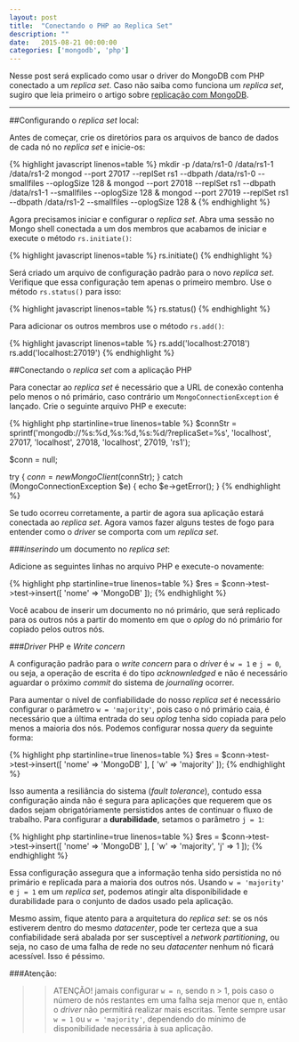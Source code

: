 ```yaml
---
layout: post
title:  "Conectando o PHP ao Replica Set"
description: ""
date:   2015-08-21 00:00:00
categories: ['mongodb', 'php']
---
```


Nesse post será explicado como usar o driver do MongoDB com PHP conectado a um *replica set*. Caso não saiba como funciona um *replica set*, sugiro que leia primeiro o artigo sobre [replicação com MongoDB](http://jordankobellarz.github.io/mongodb/2015/08/09/mongodb-replicacao.html).

<hr/>

##Configurando o *replica set* local:

Antes de começar, crie os diretórios para os arquivos de banco de dados de cada nó no *replica set* e inicie-os:

{% highlight javascript linenos=table %}
mkdir -p /data/rs1-0 /data/rs1-1 /data/rs1-2
mongod --port 27017 --replSet rs1 --dbpath /data/rs1-0 --smallfiles --oplogSize 128 &
mongod --port 27018 --replSet rs1 --dbpath /data/rs1-1 --smallfiles --oplogSize 128 &
mongod --port 27019 --replSet rs1 --dbpath /data/rs1-2 --smallfiles --oplogSize 128 &
{% endhighlight %}

Agora precisamos iniciar e configurar o *replica set*. Abra uma sessão no Mongo shell conectada a um dos membros que acabamos de iniciar e execute o método `rs.initiate()`:

{% highlight javascript linenos=table %}
rs.initiate()
{% endhighlight %}

Será criado um arquivo de configuração padrão para o novo *replica set*. Verifique que essa configuração tem apenas o primeiro membro. Use o método `rs.status()` para isso:

{% highlight javascript linenos=table %}
rs.status()
{% endhighlight %}

Para adicionar os outros membros use o método `rs.add()`:

{% highlight javascript linenos=table %}
rs.add('localhost:27018')
rs.add('localhost:27019')
{% endhighlight %}

##Conectando o *replica set* com a aplicação PHP

Para conectar ao *replica set* é necessário que a URL de conexão contenha pelo menos o nó primário, caso contrário um `MongoConnectionException` é lançado. Crie o seguinte arquivo PHP e execute:

{% highlight php startinline=true linenos=table %}
$connStr = sprintf('mongodb://%s:%d,%s:%d,%s:%d/?replicaSet=%s',
  'localhost', 27017,
  'localhost', 27018,
  'localhost', 27019,
  'rs1');

$conn = null;

try {
  $conn = new MongoClient($connStr);
} catch (MongoConnectionException $e) {
  echo $e->getError();
}
{% endhighlight %}

Se tudo ocorreu corretamente, a partir de agora sua aplicação estará conectada ao *replica set*. Agora vamos fazer alguns testes de fogo para entender como o *driver* se comporta com um *replica set*.

###*inserindo* um documento no *replica set*:

Adicione as seguintes linhas no arquivo PHP e execute-o novamente:

{% highlight php  startinline=true linenos=table %}
$res = $conn->test->test->insert([
  'nome' => 'MongoDB'
]);
{% endhighlight %}

Você acabou de inserir um documento no nó primário, que será replicado para os outros nós a partir do momento em que o *oplog* do nó primário for copiado pelos outros nós.

###*Driver* PHP e *Write concern*

A configuração padrão para o *write concern* para o *driver* é `w = 1` e `j = 0`, ou seja, a operação de escrita é do tipo *acknownledged* e não é necessário aguardar o próximo *commit* do sistema de *journaling* ocorrer.

Para aumentar o nível de confiabilidade do nosso *replica set* é necessário configurar o parâmetro `w = 'majority'`, pois caso o nó primário caia, é necessário que a última entrada do seu *oplog* tenha sido copiada para pelo menos a maioria dos nós. Podemos configurar nossa *query* da seguinte forma:

{% highlight php startinline=true linenos=table %}
$res = $conn->test->test->insert([
  'nome' => 'MongoDB'
], [
  'w' => 'majority'
]);
{% endhighlight %}

Isso aumenta a resiliância do sistema (*fault tolerance*), contudo essa configuração ainda não é segura para aplicações que requerem que os dados sejam obrigatóriamente persistidos antes de continuar o fluxo de trabalho. Para configurar a **durabilidade**, setamos o parâmetro `j = 1`:

{% highlight php startinline=true linenos=table %}
$res = $conn->test->test->insert([
  'nome' => 'MongoDB'
], [
  'w' => 'majority',
  'j' => 1
]);
{% endhighlight %}

Essa configuração assegura que a informação tenha sido persistida no nó primário e replicada para a maioria dos outros nós. Usando `w = 'majority'` e `j = 1` em um *replica set*, podemos atingir alta disponibilidade e durabilidade para o conjunto de dados usado pela aplicação.

Mesmo assim, fique atento para a arquitetura do *replica set*: se os nós estiverem dentro do mesmo *datacenter*, pode ter certeza que a sua confiabilidade será abalada por ser susceptível a *network partitioning*, ou seja, no caso de uma falha de rede no seu *datacenter* nenhum nó ficará acessível. Isso é péssimo.

###Atenção:

>> ATENÇÃO! jamais configurar `w = n`, sendo n > 1, pois caso o número de nós restantes em uma falha seja menor que n, então o *driver* não permitirá realizar mais escritas. Tente sempre usar `w = 1` ou `w = 'majority'`, dependendo do mínimo de disponibilidade necessária à sua aplicação.
